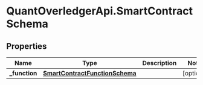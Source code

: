 # QuantOverledgerApi.SmartContractSchema

## Properties

Name | Type | Description | Notes
------------ | ------------- | ------------- | -------------
**_function** | [**SmartContractFunctionSchema**](SmartContractFunctionSchema.md) |  | [optional] 


